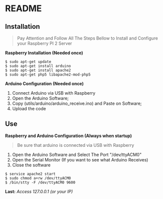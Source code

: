 README
======

Installation
------------
> Pay Attention and Follow All The Steps Bellow to Install and Configure your Raspberry PI 2 Server

**Raspberry Installation (Needed once)**
```
$ sudo apt-get update
$ sudo apt-get install arduino
$ sudo apt-get install apache2
$ sudo apt-get php5 libapache2-mod-php5 
```


**Arduino Configuration (Needed once)**

1. Connect Arduino via USB with Raspberry
1. Open the Arduino Software;
1. Copy (utils/arduino/arduino_receive.ino) and Paste on Software;
1. Upload the code



Use
---
**Raspberry and Arduino Configuration (Always when startup)**

> Be sure that arduino is connected via USB with Raspberry

1. Open the Arduino Software and Select The Port "/dev/ttyACM0"
1. Open the Serial Monitor (If you want to see what Arduino Receives)
1. Close the software

```
$ service apache2 start
$ sudo chmod a+rw /dev/ttyACM0
$ /bin/stty -F /dev/ttyACM0 9600
```

**Last:** *Access 127.0.0.1 (or your IP)*


